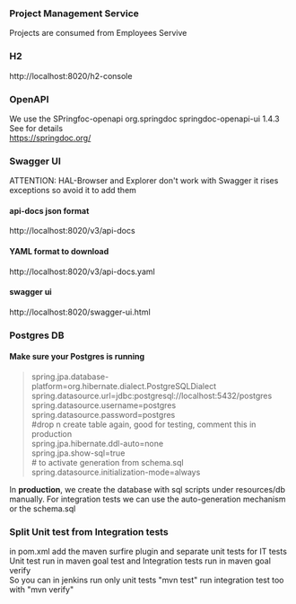 ### Project Management Service

Projects are consumed from Employees Servive 

### H2
http://localhost:8020/h2-console

### OpenAPI
We use the SPringfoc-openapi
        <dependency>
            <groupId>org.springdoc</groupId>
            <artifactId>springdoc-openapi-ui</artifactId>
            <version>1.4.3</version>
        </dependency>
See for details        
https://springdoc.org/        
        
### Swagger UI
ATTENTION: HAL-Browser and Explorer don't work with Swagger
it rises exceptions so avoid it to add them  
#### api-docs json format
http://localhost:8020/v3/api-docs
#### YAML format to download
http://localhost:8020/v3/api-docs.yaml

#### swagger ui
http://localhost:8020/swagger-ui.html


### Postgres DB

#### Make sure your Postgres is running
>spring.jpa.database-platform=org.hibernate.dialect.PostgreSQLDialect  
spring.datasource.url=jdbc:postgresql://localhost:5432/postgres  
spring.datasource.username=postgres 
spring.datasource.password=postgres  
\#drop n create table again, good for testing, comment this in production  
spring.jpa.hibernate.ddl-auto=none  
spring.jpa.show-sql=true  
\# to activate generation from schema.sql  
spring.datasource.initialization-mode=always
>
In <b>production</b>, we create the database with sql scripts under resources/db manually.
For integration tests we can use the auto-generation mechanism or the schema.sql 

### Split Unit test from Integration tests
in pom.xml add the maven surfire plugin and separate unit tests for IT tests
Unit test run in maven goal test and Integration tests run in maven goal verify  
So you can in jenkins run only unit tests "mvn test" run integration test too with "mvn verify"
